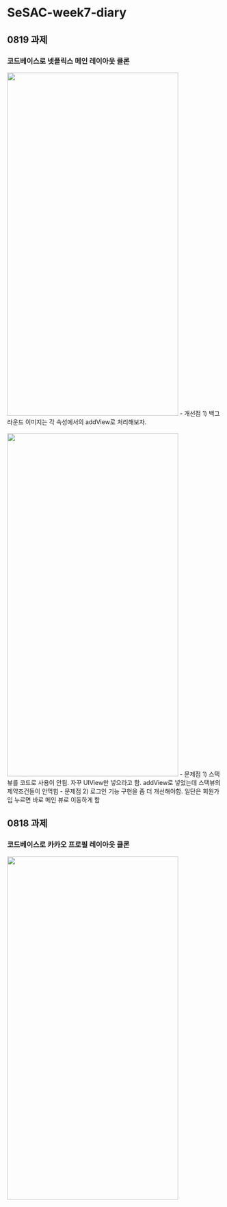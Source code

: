 # SeSAC-week7-diary

## 0819 과제
### 코드베이스로 넷플릭스 메인 레이아웃 클론

<img src="https://user-images.githubusercontent.com/50474006/185610374-28582364-37f6-4e9f-8d1f-88a3fa8bdf9c.png" width="400" height="800"/>
- 개선점 1) 백그라운드 이미지는 각 속성에서의 addView로 처리해보자. <br>

<br>
<img src="https://user-images.githubusercontent.com/50474006/185631192-483359e9-ebf0-4576-a0b5-4948f6768107.png](https://user-images.githubusercontent.com/50474006/185631581-5f8d4a33-86cc-4c7e-8c29-620b7cc65999.png)" width="400" height="800"/>
- 문제점 1) 스택뷰를 코드로 사용이 안됨. 자꾸 UIView만 넣으라고 함. addView로 넣었는데 스택뷰의 제약조건들이 안먹힘
- 문제점 2) 로그인 기능 구현을 좀 더 개선해야함. 일단은 회원가입 누르면 바로 메인 뷰로 이동하게 함<br>

## 0818 과제
### 코드베이스로 카카오 프로필 레이아웃 클론

<img src="https://user-images.githubusercontent.com/50474006/185376023-4b5a0521-1e59-43bc-86cd-d337733831a7.png" width="400" height="800"/>
